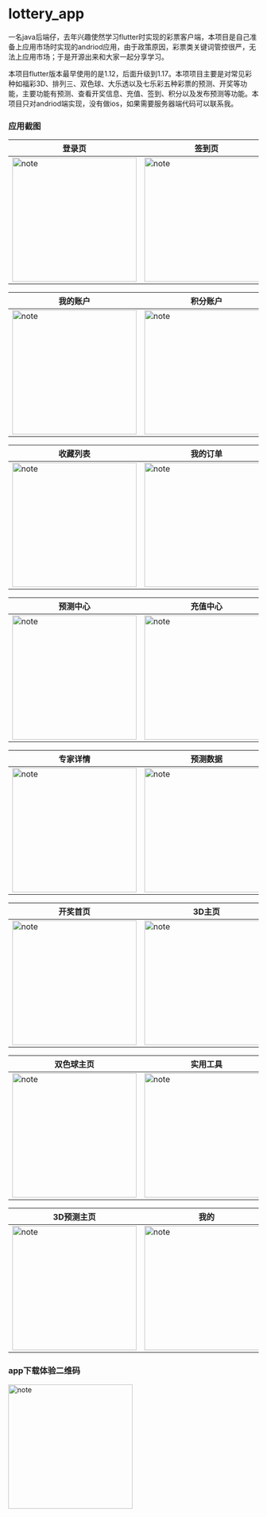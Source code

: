 # lottery_app

   一名java后端仔，去年兴趣使然学习flutter时实现的彩票客户端，本项目是自己准备上应用市场时实现的andriod应用，由于政策原因，彩票类关键词管控很严，无法上应用市场；于是开源出来和大家一起分享学习。  
   
   本项目flutter版本最早使用的是1.12，后面升级到1.17。本项项目主要是对常见彩种如福彩3D、排列三、双色球、大乐透以及七乐彩五种彩票的预测、开奖等功能，主要功能有预测、查看开奖信息、充值、签到、积分以及发布预测等功能。本项目只对andriod端实现，没有做ios，如果需要服务器端代码可以联系我。


### 应用截图
|登录页|签到页|
|---|---|
|<img src="https://github.com/zjpjohn/lottery-app/blob/master/images/1.jpg" width="250" alt="note"/>|<img src="https://github.com/zjpjohn/lottery-app/blob/master/images/2.jpg" width="250" alt="note"/>|

|我的账户|积分账户|
|---|---|
|<img src="https://github.com/zjpjohn/lottery-app/blob/master/images/3.jpg" width="250" alt="note"/>|<img src="https://github.com/zjpjohn/lottery-app/blob/master/images/4.jpg" width="250" alt="note"/>|

|收藏列表|我的订单|
|---|---|
|<img src="https://github.com/zjpjohn/lottery-app/blob/master/images/5.jpg" width="250" alt="note"/>|<img src="https://github.com/zjpjohn/lottery-app/blob/master/images/5.jpg" width="250" alt="note"/>|

|预测中心|充值中心|
|---|---|
|<img src="https://github.com/zjpjohn/lottery-app/blob/master/images/7.jpg" width="250" alt="note"/>|<img src="https://github.com/zjpjohn/lottery-app/blob/master/images/8.jpg" width="250" alt="note"/>|

|专家详情|预测数据|
|---|---|
|<img src="https://github.com/zjpjohn/lottery-app/blob/master/images/9.jpg" width="250" alt="note"/>|<img src="https://github.com/zjpjohn/lottery-app/blob/master/images/10.jpg" width="250" alt="note"/>|

|开奖首页|3D主页|
|---|---|
|<img src="https://github.com/zjpjohn/lottery-app/blob/master/images/11.jpg" width="250" alt="note"/>|<img src="https://github.com/zjpjohn/lottery-app/blob/master/images/12.jpg" width="250" alt="note"/>|

|双色球主页|实用工具|
|---|---|
|<img src="https://github.com/zjpjohn/lottery-app/blob/master/images/13.jpg" width="250" alt="note"/>|<img src="https://github.com/zjpjohn/lottery-app/blob/master/images/14.jpg" width="250" alt="note"/>|

|3D预测主页|我的|
|---|---|
|<img src="https://github.com/zjpjohn/lottery-app/blob/master/images/16.jpg" width="250" alt="note"/>|<img src="https://github.com/zjpjohn/lottery-app/blob/master/images/17.jpg" width="250" alt="note"/>|

### app下载体验二维码
<img src="https://github.com/zjpjohn/lottery-app/blob/master/images/18.jpg" width="250" alt="note"/>









